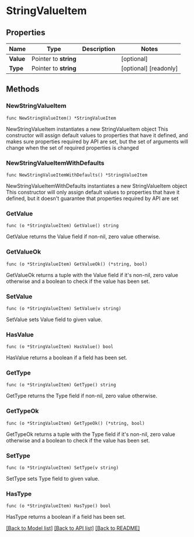 # StringValueItem

## Properties

Name | Type | Description | Notes
------------ | ------------- | ------------- | -------------
**Value** | Pointer to **string** |  | [optional] 
**Type** | Pointer to **string** |  | [optional] [readonly] 

## Methods

### NewStringValueItem

`func NewStringValueItem() *StringValueItem`

NewStringValueItem instantiates a new StringValueItem object
This constructor will assign default values to properties that have it defined,
and makes sure properties required by API are set, but the set of arguments
will change when the set of required properties is changed

### NewStringValueItemWithDefaults

`func NewStringValueItemWithDefaults() *StringValueItem`

NewStringValueItemWithDefaults instantiates a new StringValueItem object
This constructor will only assign default values to properties that have it defined,
but it doesn't guarantee that properties required by API are set

### GetValue

`func (o *StringValueItem) GetValue() string`

GetValue returns the Value field if non-nil, zero value otherwise.

### GetValueOk

`func (o *StringValueItem) GetValueOk() (*string, bool)`

GetValueOk returns a tuple with the Value field if it's non-nil, zero value otherwise
and a boolean to check if the value has been set.

### SetValue

`func (o *StringValueItem) SetValue(v string)`

SetValue sets Value field to given value.

### HasValue

`func (o *StringValueItem) HasValue() bool`

HasValue returns a boolean if a field has been set.

### GetType

`func (o *StringValueItem) GetType() string`

GetType returns the Type field if non-nil, zero value otherwise.

### GetTypeOk

`func (o *StringValueItem) GetTypeOk() (*string, bool)`

GetTypeOk returns a tuple with the Type field if it's non-nil, zero value otherwise
and a boolean to check if the value has been set.

### SetType

`func (o *StringValueItem) SetType(v string)`

SetType sets Type field to given value.

### HasType

`func (o *StringValueItem) HasType() bool`

HasType returns a boolean if a field has been set.


[[Back to Model list]](../README.md#documentation-for-models) [[Back to API list]](../README.md#documentation-for-api-endpoints) [[Back to README]](../README.md)


